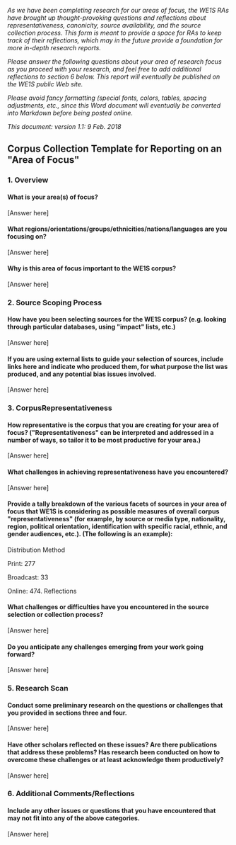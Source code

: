 _As we have been completing research for our areas of focus, the WE1S RAs have brought up thought-provoking questions and reflections about representativeness, canonicity, source availability, and the source collection process. This form is meant to provide a space for RAs to keep track of their reflections, which may in the future provide a foundation for more in-depth research reports._

_Please answer the following questions about your area of research focus as you proceed with your research, and feel free to add additional reflections to section 6 below. This report will eventually be published on the WE1S public Web site._

_Please avoid fancy formatting (special fonts, colors, tables, spacing adjustments, etc., since this Word document will eventually be converted into Markdown before being posted online._

_This document: version 1.1: 9 Feb.  2018_


## Corpus Collection Template for Reporting on an "Area of Focus"

### 1. Overview

#### What is your area(s) of focus?

[Answer here]

#### What regions/orientations/groups/ethnicities/nations/languages are you focusing on?

[Answer here]

#### Why is this area of focus important to the WE1S corpus?

[Answer here]



### 2. Source Scoping Process

#### How have you been selecting sources for the WE1S corpus? (e.g. looking through particular databases, using &quot;impact&quot; lists, etc.)

[Answer here]

#### If you are using external lists to guide your selection of sources, include links here and indicate who produced them, for what purpose the list was produced, and any potential bias issues involved.

[Answer here]



### 3. CorpusRepresentativeness

#### How representative is the corpus that you are creating for your area of focus? (&quot;Representativeness&quot; can be interpreted and addressed in a number of ways, so tailor it to be most productive for your area.)

[Answer here]

#### What challenges in achieving representativeness have you encountered?

[Answer here]

#### Provide a tally breakdown of the various facets of sources in your area of focus that WE1S is considering as possible measures of overall corpus &quot;representativeness&quot; (for example, by source or media type, nationality, region, political orientation, identification with specific racial, ethnic, and gender audiences, etc.). (The following is an example):

Distribution Method

Print: 277

Broadcast: 33

Online: 474. Reflections

#### What challenges or difficulties have you encountered in the source selection or collection process?

[Answer here]

#### Do you anticipate any challenges emerging from your work going forward?

[Answer here]



### 5. Research Scan

#### Conduct some preliminary research on the questions or challenges that you provided in sections three and four.

[Answer here]

#### Have other scholars reflected on these issues? Are there publications that address these problems? Has research been conducted on how to overcome these challenges or at least acknowledge them productively?

[Answer here]



### 6. Additional Comments/Reflections

#### Include any other issues or questions that you have encountered that may not fit into any of the above categories.

[Answer here]